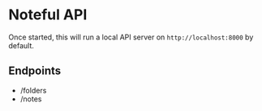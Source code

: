 # Noteful API

Once started, this will run a local API server on `http://localhost:8000` by default.

## Endpoints

- /folders
- /notes
